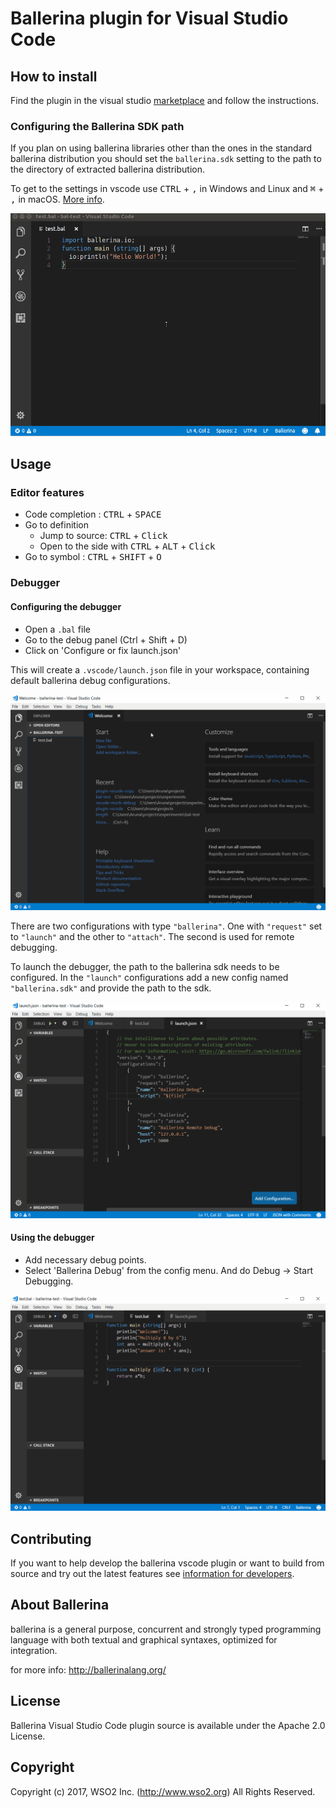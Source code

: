 # Ballerina plugin for Visual Studio Code

## How to install

Find the plugin in the visual studio [marketplace](https://marketplace.visualstudio.com/items?itemName=WSO2.Ballerina) and follow the instructions.

### Configuring the Ballerina SDK path

If you plan on using ballerina libraries other than the ones in the standard ballerina distribution you should set the `ballerina.sdk` setting to the path to the directory of extracted ballerina distribution.

To get to the settings in vscode use <kbd>CTRL</kbd> + <kbd>,</kbd> in Windows and Linux and <kbd>⌘</kbd> + <kbd>,</kbd> in macOS. [More info](https://code.visualstudio.com/docs/getstarted/settings).

![set sdk](https://github.com/ballerina-lang/ballerina/blob/master/tool-plugins/vscode/docs/set-sdk.gif?raw=true)

## Usage

### Editor features

* Code completion : <kbd>CTRL</kbd> + <kbd>SPACE</kbd>
* Go to definition 
    * Jump to source: <kbd>CTRL</kbd> + <kbd>Click</kbd>
    * Open to the side with <kbd>CTRL</kbd> + <kbd>ALT</kbd> + <kbd>Click</kbd>
* Go to symbol : <kbd>CTRL</kbd> + <kbd>SHIFT</kbd> + <kbd>O</kbd>

### Debugger

#### Configuring the debugger

* Open a `.bal` file
* Go to the debug panel (Ctrl + Shift + D)
* Click on 'Configure or fix launch.json'

This will create a `.vscode/launch.json` file in your workspace, containing default ballerina debug configurations.

![opening debug config](https://github.com/ballerina-lang/ballerina/blob/master/tool-plugins/vscode/docs/debugger-open-config.gif?raw=true)

There are two configurations with type `"ballerina"`. One with `"request"` set to `"launch"` and the other to `"attach"`. The second is used for remote debugging.

To launch the debugger, the path to the ballerina sdk needs to be configured. In the `"launch"` configurations add a new config named `"ballerina.sdk"` and provide the path to the sdk.

![setting ballerina sdk](https://github.com/ballerina-lang/ballerina/blob/master/tool-plugins/vscode/docs/debugger-ballerina-sdk.gif?raw=true)

#### Using the debugger

* Add necessary debug points.
* Select 'Ballerina Debug' from the config menu. And do Debug -> Start Debugging.

![using debugger](https://github.com/ballerina-lang/ballerina/blob/master/tool-plugins/vscode/docs/debugger-using.gif?raw=true)

## Contributing

If you want to help develop the ballerina vscode plugin or want to build from source and try out the latest features see [information for developers](https://github.com/ballerina-lang/ballerina/blob/master/tool-plugins/vscode/docs/developer-info.md).

## About Ballerina

ballerina is a general purpose, concurrent and strongly typed programming language with both textual and graphical syntaxes, optimized for integration.

for more info: http://ballerinalang.org/

## License

Ballerina Visual Studio Code plugin source is available under the Apache 2.0 License.

## Copyright

Copyright (c) 2017, WSO2 Inc. (http://www.wso2.org) All Rights Reserved.
